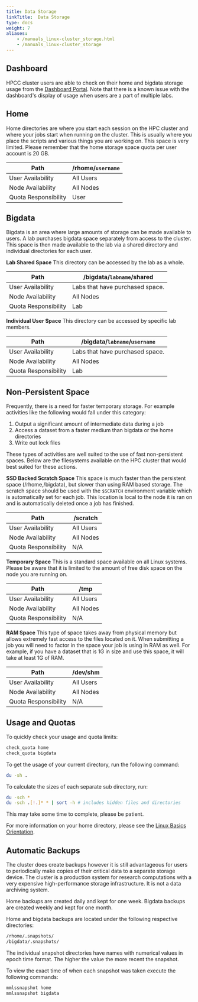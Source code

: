 ```yaml
---
title: Data Storage
linkTitle:  Data Storage
type: docs
weight: 7
aliases:
    - /manuals_linux-cluster_storage.html
    - /manuals_linux-cluster_storage
---
```


## Dashboard
HPCC cluster users are able to check on their home and bigdata storage usage from the [Dashboard Portal](https://dashboard.hpcc.ucr.edu). Note that there is a known issue with the dashboard's display of usage when users are a part of multiple labs.

## Home
Home directories are where you start each session on the HPC cluster and where your jobs start when running on the cluster.  This is usually where you place the scripts and various things you are working on.  This space is very limited.  Please remember that the home storage space quota per user account is 20 GB.

Path                 | /rhome/`username`
-------------------- | ----------------
User  Availability   | All Users
Node  Availability   | All Nodes
Quota Responsibility | User

## Bigdata
Bigdata is an area where large amounts of storage can be made available to users. A lab purchases bigdata space separately from access to the cluster. This space is then made available to the lab via a shared directory and individual directories for each user.

__Lab Shared Space__
This directory can be accessed by the lab as a whole.

Path                 | /bigdata/`labname`/shared
-------------------- | --------------------------
User Availability    | Labs that have purchased space.
Node Availability    | All Nodes
Quota Responsibility | Lab

__Individual User Space__
This directory can be accessed by specific lab members.

Path                 | /bigdata/`labname`/`username`
-------------------- | -----------------------------
User Availability    | Labs that have purchased space.
Node Availability    | All Nodes
Quota Responsibility | Lab

## Non-Persistent Space

Frequently, there is a need for faster temporary storage. For example activities like the following would fall under this category:

1. Output a significant amount of intermediate data during a job
2. Access a dataset from a faster medium than bigdata or the home directories
3. Write out lock files

These types of activities are well suited to the use of fast non-persistent spaces. Below are the filesystems available on the HPC cluster that would best suited for these actions.

__SSD Backed Scratch Space__
This space is much faster than the persistent space (/rhome,/bigdata), but slower than using RAM based storage. The scratch space should be used with the `$SCRATCH` environment variable which is automatically set for each job. This location is local to the node it is ran on and is automatically deleted once a job has finished.

Path                 | /scratch
-------------------- | --------
User Availability    | All Users
Node Availability    | All Nodes
Quota Responsibility | N/A

__Temporary Space__
This is a standard space available on all Linux systems. Please be aware that it is limited to the amount of free disk space on the node you are running on.

Path                 | /tmp
-------------------- | ---------
User Availability    | All Users
Node Availability    | All Nodes
Quota Responsibility | N/A

__RAM Space__
This type of space takes away from physical memory but allows extremely fast access to the files located on it. When submitting a job you will need to factor in the space your job is using in RAM as well. For example, if you have a dataset that is 1G in size and use this space, it will take at least 1G of RAM.

Path                 | /dev/shm
-------------------- | ---------
User Availability    | All Users
Node Availability    | All Nodes
Quota Responsibility | N/A

## Usage and Quotas
To quickly check your usage and quota limits:

```bash
check_quota home
check_quota bigdata
```

To get the usage of your current directory, run the following command:

```bash
du -sh .
```

To calculate the sizes of each separate sub directory, run:

```bash
du -sch * 
du -sch .[!.]* * | sort -h # includes hidden files and directories
```

This may take some time to complete, please be patient.

For more information on your home directory, please see the [Linux Basics Orientation](/manuals/linux_basics/cmdline_basics/).

## Automatic Backups

The cluster does create backups however it is still advantageous for users to periodically make copies of their critical data to a separate storage device.
The cluster is a production system for research computations with a very expensive high-performance storage infrastructure. It is not a data archiving system.

Home backups are created daily and kept for one week.
Bigdata backups are created weekly and kept for one month.

Home and bigdata backups are located under the following respective directories:

```bash
/rhome/.snapshots/
/bigdata/.snapshots/
```

The individual snapshot directories have names with numerical values in epoch time format.
The higher the value the more recent the snapshot.

To view the exact time of when each snapshot was taken execute the following commands:

```bash
mmlssnapshot home
mmlssnapshot bigdata
```

